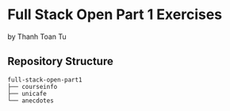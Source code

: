 # Full Stack Open Part 1 Exercises
by Thanh Toan Tu

## Repository Structure
```
full-stack-open-part1
├── courseinfo
├── unicafe
└── anecdotes
```
